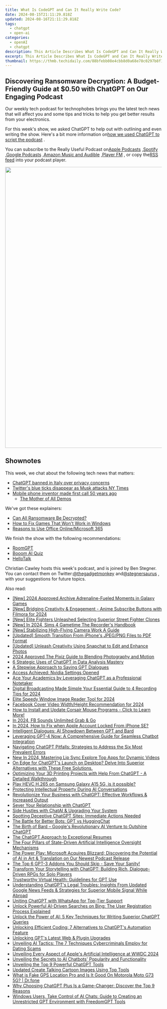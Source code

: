 ```yaml
---
title: What Is CodeGPT and Can It Really Write Code?
date: 2024-08-15T21:11:29.818Z
updated: 2024-08-16T21:11:29.818Z
tags:
  - chatgpt
  - open-ai
categories:
  - openAI
  - chatgpt
description: This Article Describes What Is CodeGPT and Can It Really Write Code?
excerpt: This Article Describes What Is CodeGPT and Can It Really Write Code?
thumbnail: https://thmb.techidaily.com/88bfebb08e4cbb8d0a68e78c0297b8f1e363343f342702915251fd121c5a13e0.jpg
---
```


## Discovering Ransomware Decryption: A Budget-Friendly Guide at $0.50 with ChatGPT on Our Engaging Podcast

 Our weekly tech podcast for technophobes brings you the latest tech news that will affect you and some tips and tricks to help you get better results from your electronics.

 For this week's show, we asked ChatGPT to help out with outlining and even writing the show. Here's a bit more information on[how we used ChatGPT to script the podcast](https://www.makeuseof.com/i-used-chatgpt-to-script-a-podcast-heres-what-happened/) .

 You can subscribe to the Really Useful Podcast on[Apple Podcasts](https://podcasts.apple.com/gb/podcast/the-really-useful-podcast/id1437847131?mt=2) ,[Spotify](https://open.spotify.com/show/283gDxLd6OTNEpRq6tN7ha) ,[Google Podcasts](https://www.google.com/podcasts?feed=aHR0cHM6Ly9hbmNob3IuZm0vcy8zMWJlNDcwL3BvZGNhc3QvcnNz) ,[Amazon Music and Audible](https://music.amazon.co.uk/podcasts/20ab73d4-5da2-46c7-a17f-dc6eb39bdb48/The-Really-Useful-Podcast) ,[Player FM](https://player.fm/series/the-really-useful-podcast-2491856) , or copy the[RSS feed](https://feeds.transistor.fm/the-really-useful-podcast) into your podcast player.

<!-- affiliate ads begin -->
<a href="https://tinyland.pxf.io/c/5597632/1793214/19135" target="_top" id="1793214"><img src="//a.impactradius-go.com/display-ad/19135-1793214" border="0" alt="" width="900" height="900"/></a><img height="0" width="0" src="https://imp.pxf.io/i/5597632/1793214/19135" style="position:absolute;visibility:hidden;" border="0" />
<!-- affiliate ads end -->
## Shownotes

This week, we chat about the following tech news that matters:

* [ChatGPT banned in Italy over privacy concerns](https://www.bbc.co.uk/news/technology-65139406)
* [Twitter's blue ticks disappear as Musk attacks NY Times](https://www.bbc.co.uk/news/technology-65156216)
* [Mobile phone inventor made first call 50 years ago](https://www.bbc.co.uk/news/technology-65112048)  
  * [The Mother of All Demos](https://www.youtube.com/watch?v=B6rKUf9DWRI)

We've got these explainers:

* [Can All Ransomware Be Decrypted?](https://www.makeuseof.com/can-all-ransomware-be-decrypted/)
* [How to Fix Games That Won't Work in Windows](https://www.makeuseof.com/fix-games-not-working-windows/)
* [Reasons to Use Office Online/Microsoft 365](https://www.makeuseof.com/tag/dont-pay-word-5-reasons-use-office-online/)

We finish the show with the following recommendations:

* [RoomGPT](http://https://www.roomgpt.io/)
* [Booom AI Quiz](https://booom.ai/)
* [HelloTalk](https://www.hellotalk.com/?lang=en)

 Christian Cawley hosts this week's podcast, and is joined by Ben Stegner. You can contact them on Twitter:[@thegadgetmonkey](https://twitter.com/thegadgetmonkey) and[@stegnersaurus](https://twitter.com/stegnersaurus) , with your suggestions for future topics.


<ins class="adsbygoogle"
     style="display:block"
     data-ad-format="autorelaxed"
     data-ad-client="ca-pub-7571918770474297"
     data-ad-slot="1223367746"></ins>



<ins class="adsbygoogle"
     style="display:block"
     data-ad-client="ca-pub-7571918770474297"
     data-ad-slot="8358498916"
     data-ad-format="auto"
     data-full-width-responsive="true"></ins>

<span class="atpl-alsoreadstyle">Also read:</span>
<div><ul>
<li><a href="https://video-capture.techidaily.com/new-2024-approved-archive-adrenaline-fueled-moments-in-galaxy-games/"><u>[New] 2024 Approved  Archive Adrenaline-Fueled Moments in Galaxy Games</u></a></li>
<li><a href="https://youtube-docs.techidaily.com/ridging-creativity-and-engagement-anime-subscribe-buttons-with-filmora-for-2024/"><u>[New] Bridging Creativity & Engagement - Anime Subscribe Buttons with Filmora for 2024</u></a></li>
<li><a href="https://screen-mirroring-recording.techidaily.com/new-elite-fighters-unleashed-selecting-superior-street-fighter-clones/"><u>[New] Elite Fighters Unleashed  Selecting Superior Street Fighter Clones</u></a></li>
<li><a href="https://digital-screen-recording.techidaily.com/new-in-2024-sims-4-gametime-the-recorders-handbook/"><u>[New] In 2024, Sims 4 Gametime  The Recorder's Handbook</u></a></li>
<li><a href="https://fox-helps.techidaily.com/new-stabilizing-high-flying-camera-work-a-guide/"><u>[New] Stabilizing High-Flying Camera Work  A Guide</u></a></li>
<li><a href="https://extra-skills.techidaily.com/updated-smooth-transition-from-iphones-jpegpng-files-to-pdf-format/"><u>[Updated] Smooth Transition From iPhone's JPEG/PNG Files to PDF Format</u></a></li>
<li><a href="https://snapchat-videos.techidaily.com/updated-unleash-creativity-using-snapchat-to-edit-and-enhance-photos/"><u>[Updated] Unleash Creativity  Using Snapchat to Edit and Enhance Photos</u></a></li>
<li><a href="https://fox-access.techidaily.com/2024-approved-the-pixiz-guide-to-blending-photography-and-motion/"><u>2024 Approved  The Pixiz Guide to Blending Photography and Motion</u></a></li>
<li><a href="https://tech-haven.techidaily.com/6-strategic-uses-of-chatgpt-in-data-analysis-mastery/"><u>6 Strategic Uses of ChatGPT in Data Analysis Mastery</u></a></li>
<li><a href="https://tech-hub.techidaily.com/a-stepwise-approach-to-saving-gpt-dialogues/"><u>A Stepwise Approach to Saving GPT Dialogues</u></a></li>
<li><a href="https://network-issues.techidaily.com/access-achieved-nvidia-settings-opened/"><u>Access Achieved: Nvidia Settings Opened</u></a></li>
<li><a href="https://tech-hub.techidaily.com/ace-your-academics-by-leveraging-chatgpt-as-a-professional-notetaker/"><u>Ace Your Academics by Leveraging ChatGPT as a Professional Notetaker</u></a></li>
<li><a href="https://screen-activity-recording.techidaily.com/digital-broadcasting-made-simple-your-essential-guide-to-4-recording-tips-for-2024/"><u>Digital Broadcasting Made Simple  Your Essential Guide to 4 Recording Tips for 2024</u></a></li>
<li><a href="https://fox-links.techidaily.com/elite-speedy-window-image-reader-tool-for-2024/"><u>Elite Speedy Window Image Reader Tool for 2024</u></a></li>
<li><a href="https://facebook-video-files.techidaily.com/facebook-cover-video-widthheight-recommendation-for-2024/"><u>Facebook Cover Video Width/Height Recommendation for 2024</u></a></li>
<li><a href="https://win-amazing.techidaily.com/1722964125454-how-to-install-and-update-corsair-mouse-programs-click-to-learn-more/"><u>How to Install and Update Corsair Mouse Programs - Click to Learn More!</u></a></li>
<li><a href="https://facebook-clips.techidaily.com/in-2024-fb-sounds-unlimited-grab-and-go/"><u>In 2024, FB Sounds Unlimited  Grab & Go</u></a></li>
<li><a href="https://apple-account.techidaily.com/in-2024-how-to-fix-when-apple-account-locked-from-iphone-se-by-drfone-ios/"><u>In 2024, How to Fix when Apple Account Locked From iPhone SE?</u></a></li>
<li><a href="https://tech-hub.techidaily.com/intelligent-dialogues-ai-showdown-between-gpt-and-bard/"><u>Intelligent Dialogues: AI Showdown Between GPT and Bard</u></a></li>
<li><a href="https://tech-hub.techidaily.com/leveraging-gpt-4-now-a-comprehensive-guide-for-seamless-chatbot-integration/"><u>Leveraging GPT-4 Now: A Comprehensive Guide for Seamless Chatbot Integration</u></a></li>
<li><a href="https://tech-hub.techidaily.com/navigating-chatgpt-pitfalls-strategies-to-address-the-six-most-prevalent-errors/"><u>Navigating ChatGPT Pitfalls: Strategies to Address the Six Most Prevalent Errors</u></a></li>
<li><a href="https://ai-video-translation.techidaily.com/new-in-2024-mastering-lip-sync-explore-top-apps-for-dynamic-videos/"><u>New In 2024, Mastering Lip Sync Explore Top Apps for Dynamic Videos</u></a></li>
<li><a href="https://tech-hub.techidaily.com/1722146113312-on-edge-for-chatgpts-launch-on-desktop-delve-into-superior-alternatives-with-these-free-solutions/"><u>On Edge for ChatGPT's Launch on Desktop? Delve Into Superior Alternatives with These Free Solutions.</u></a></li>
<li><a href="https://tech-hub.techidaily.com/optimizing-your-3d-printing-projects-with-help-from-chatgpt-a-detailed-walkthrough/"><u>Optimizing Your 3D Printing Projects with Help From ChatGPT - A Detailed Walkthrough</u></a></li>
<li><a href="https://review-topics.techidaily.com/play-hevc-h-265-on-samsung-galaxy-a15-5g-is-it-possible-by-aiseesoft-video-converter-play-hevc-video-on-android/"><u>Play HEVC H.265 on Samsung Galaxy A15 5G, is it possible?</u></a></li>
<li><a href="https://tech-hub.techidaily.com/protecting-intellectual-property-during-ai-conversations/"><u>Protecting Intellectual Property During AI Conversations</u></a></li>
<li><a href="https://tech-hub.techidaily.com/revolutionize-your-business-with-chatgpt-effective-workflows-and-increased-output/"><u>Revolutionize Your Business with ChatGPT: Effective Workflows & Increased Output</u></a></li>
<li><a href="https://tech-hub.techidaily.com/sever-your-relationship-with-chatgpt/"><u>Sever Your Relationship with ChatGPT</u></a></li>
<li><a href="https://tech-hub.techidaily.com/side-hustles-with-chatai-and-upgrading-your-system/"><u>Side Hustles with ChatAI & Upgrading Your System</u></a></li>
<li><a href="https://tech-hub.techidaily.com/spotting-deceptive-chatgpt-sites-immediate-actions-needed/"><u>Spotting Deceptive ChatGPT Sites: Immediate Actions Needed</u></a></li>
<li><a href="https://tech-hub.techidaily.com/the-battle-for-better-bots-gpt-vs-huggingchat/"><u>The Battle for Better Bots: GPT vs HuggingChat</u></a></li>
<li><a href="https://tech-hub.techidaily.com/the-birth-of-bard-googles-revolutionary-ai-venture-to-outshine-chatgpt/"><u>The Birth of Bard – Google's Revolutionary AI Venture to Outshine ChatGPT</u></a></li>
<li><a href="https://tech-hub.techidaily.com/the-chatgpt-approach-to-exceptional-resumes/"><u>The ChatGPT Approach to Exceptional Resumes</u></a></li>
<li><a href="https://tech-hub.techidaily.com/the-four-pillars-of-state-driven-artificial-intelligence-oversight-mechanisms/"><u>The Four Pillars of State-Driven Artificial Intelligence Oversight Mechanisms</u></a></li>
<li><a href="https://tech-hub.techidaily.com/the-power-play-microsoft-acquires-blizzard-discovering-the-potential-of-ai-in-art-and-translation-on-our-newest-podcast-release/"><u>The Power Play: Microsoft Acquires Blizzard; Discovering the Potential of AI in Art & Translation on Our Newest Podcast Release</u></a></li>
<li><a href="https://tech-hub.techidaily.com/the-top-6-gpt-3-addons-you-should-skip-save-your-sanity/"><u>The Top 6 GPT-3 Addons You Should Skip - Save Your Sanity!</u></a></li>
<li><a href="https://tech-hub.techidaily.com/transform-your-storytelling-with-chatgpt-building-rich-dialogue-driven-rpgs-for-solo-players/"><u>Transform Your Storytelling with ChatGPT: Building Rich, Dialogue-Driven RPGs for Solo Players</u></a></li>
<li><a href="https://tech-hub.techidaily.com/trustworthy-virtual-health-guidelines-for-gpt-use/"><u>Trustworthy Virtual Health: Guidelines for GPT Use</u></a></li>
<li><a href="https://tech-hub.techidaily.com/understanding-chatgpts-legal-troubles-insights-from-updated-google-news-feeds-and-strategies-for-superior-mobile-signal-while-abroad/"><u>Understanding ChatGPT's Legal Troubles: Insights From Updated Google News Feeds & Strategies for Superior Mobile Signal While Abroad</u></a></li>
<li><a href="https://tech-hub.techidaily.com/uniting-chatgpt-with-whatsapp-for-top-tier-support/"><u>Uniting ChatGPT with WhatsApp for Top-Tier Support</u></a></li>
<li><a href="https://tech-hub.techidaily.com/unlock-powerful-ai-driven-searches-on-bing-the-user-registration-process-explained/"><u>Unlock Powerful AI-Driven Searches on Bing: The User Registration Process Explained</u></a></li>
<li><a href="https://tech-hub.techidaily.com/unlock-the-power-of-ai-5-key-techniques-for-writing-superior-chatgpt-queries/"><u>Unlock the Power of AI: 5 Key Techniques for Writing Superior ChatGPT Queries</u></a></li>
<li><a href="https://tech-hub.techidaily.com/unlocking-efficient-coding-7-alternatives-to-chatgpts-automation-feature/"><u>Unlocking Efficient Coding: 7 Alternatives to ChatGPT's Automation Feature</u></a></li>
<li><a href="https://tech-hub.techidaily.com/unlocking-gpts-latest-web-and-plugin-upgrades/"><u>Unlocking GPT's Latest Web & Plugin Upgrades</u></a></li>
<li><a href="https://tech-hub.techidaily.com/unveiling-ai-tactics-the-7-techniques-cybercriminals-employ-for-dating-scams/"><u>Unveiling AI Tactics: The 7 Techniques Cybercriminals Employ for Dating Scams</u></a></li>
<li><a href="https://tech-hub.techidaily.com/unveiling-every-aspect-of-apples-artificial-intelligence-at-wwdc-2024/"><u>Unveiling Every Aspect of Apple's Artificial Intelligence at WWDC 2024</u></a></li>
<li><a href="https://tech-hub.techidaily.com/unveiling-the-secrets-to-ai-chatbots-popularity-and-functionality/"><u>Unveiling the Secrets to AI Chatbots' Popularity and Functionality</u></a></li>
<li><a href="https://tech-hub.techidaily.com/unveiling-the-top-9-powerful-chatgpt-tools/"><u>Unveiling the Top 9 Powerful ChatGPT Tools</u></a></li>
<li><a href="https://ai-topics.techidaily.com/updated-create-talking-cartoon-images-using-top-tools/"><u>Updated Create Talking Cartoon Images Using Top Tools</u></a></li>
<li><a href="https://fake-location.techidaily.com/what-is-fake-gps-location-pro-and-is-it-good-on-motorola-moto-g73-5g-drfone-by-drfone-virtual-android/"><u>What is Fake GPS Location Pro and Is It Good On Motorola Moto G73 5G? | Dr.fone</u></a></li>
<li><a href="https://tech-hub.techidaily.com/why-choosing-chatgpt-plus-is-a-game-changer-discover-the-top-9-reasons/"><u>Why Choosing ChatGPT Plus Is a Game-Changer: Discover the Top 9 Reasons</u></a></li>
<li><a href="https://tech-hub.techidaily.com/windows-users-take-control-of-ai-chats-guide-to-creating-an-unrestricted-gpt-environment-with-freedomgpt-tools/"><u>Windows Users, Take Control of AI Chats: Guide to Creating an Unrestricted GPT Environment with FreedomGPT Tools</u></a></li>
</ul></div>
